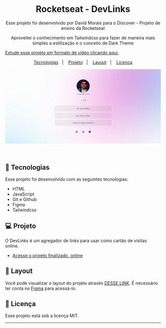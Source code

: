 <h1 align="center">Rocketseat - DevLinks </h1>

<p align="center">
Esse projeto foi desenvolvido por David Morais para o Discover - Projeto de ensino da Rocketseat<br/>
<p align="center">Aproveitei o conhecimento em Tailwindcss para fazer de maneira mais simples a estilização e o conceito de Dark Theme</p>
<a href="https://lp.rocketseat.com.br/devlinks/inscricao?utm_source=github&utm_medium=descricao&utm_campaign=capture-devlinks&utm_term=organic&utm_content=descricao-github-mayk-brito">Estude esse projeto em formato de vídeo clicando aqui.</a>
</p>

<p align="center">
  <a href="#-tecnologias">Tecnologias</a>&nbsp;&nbsp;&nbsp;|&nbsp;&nbsp;&nbsp;
  <a href="#-projeto">Projeto</a>&nbsp;&nbsp;&nbsp;|&nbsp;&nbsp;&nbsp;
  <a href="#-layout">Layout</a>&nbsp;&nbsp;&nbsp;|&nbsp;&nbsp;&nbsp;
  <a href="#memo-licença">Licença</a>
</p>

<p align="center">
  <img alt="License" src="src/assets/screen.png">
</p>

<br>

## 🚀 Tecnologias

Esse projeto foi desenvolvido com as seguintes tecnologias:

- HTML
- JavaScript
- Git e Github
- Figma
- Tailwindcss

## 💻 Projeto

O DevLinks é um agregador de links para usar como cartão de visitas online.

- [Acesse o projeto finalizado, online](https://rocketseat-devlinks-sigma.vercel.app/)

## 🔖 Layout

Você pode visualizar o layout do projeto através [DESSE LINK](https://www.figma.com/community/file/1187422022288947321). É necessário ter conta no [Figma](https://figma.com) para acessá-lo.

## :memo: Licença

Esse projeto está sob a licença MIT.

---